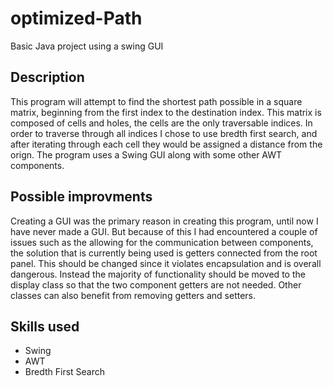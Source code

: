 # optimized-Path
Basic Java project using a swing GUI

## Description 
This program will attempt to find the shortest path possible in a square matrix, beginning from the first index to the destination index. This matrix is composed of cells and holes, the cells are the only traversable indices. In order to traverse through all indices I chose to use bredth first search, and after iterating through each cell they would be assigned a distance from the orign. The program uses a Swing GUI along with some other AWT components.

## Possible improvments 
Creating a GUI was the primary reason in creating this program, until now I have never made a GUI. But because of this I had encountered a couple of issues such as the allowing for the communication between components, the solution that is currently being used is getters connected from the root panel. This should be changed since it violates encapsulation and is overall dangerous. Instead the majority of functionality should be moved to the display class so that the two component getters are not needed. Other classes can also benefit from removing getters and setters.


## Skills used
- Swing
- AWT
- Bredth First Search 
